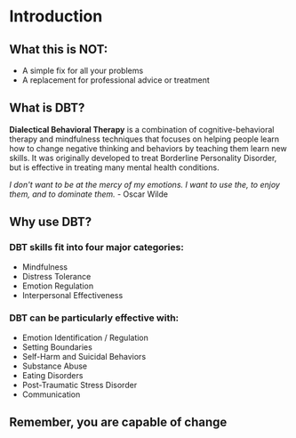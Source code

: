 # Introduction

## What this is NOT:

- A simple fix for all your problems
- A replacement for professional advice or treatment


## What is DBT?

**Dialectical Behavioral Therapy** is a combination of cognitive-behavioral therapy and mindfulness techniques that focuses on helping people learn how to change negative thinking and behaviors by teaching them learn new skills. It was originally developed to treat Borderline Personality Disorder, but is effective in treating many mental health conditions.

*I don't want to be at the mercy of my emotions. I want to use the, to enjoy them, and to dominate them.* - Oscar Wilde


## Why use DBT?

### DBT skills fit into four major categories:
- Mindfulness
- Distress Tolerance
- Emotion Regulation
- Interpersonal Effectiveness


### DBT can be particularly effective with:
- Emotion Identification / Regulation
- Setting Boundaries
- Self-Harm and Suicidal Behaviors
- Substance Abuse
- Eating Disorders
- Post-Traumatic Stress Disorder
- Communication

## Remember, you are capable of change